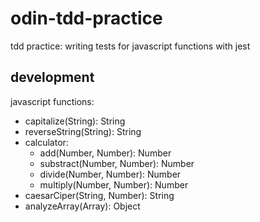 # odin-tdd-practice
tdd practice: writing tests for javascript functions with jest 

## development 

javascript functions:
- capitalize(String): String
- reverseString(String): String
- calculator:
  - add(Number, Number): Number
  - substract(Number, Number): Number
  - divide(Number, Number): Number
  - multiply(Number, Number): Number
- caesarCiper(String, Number): String
- analyzeArray(Array): Object


